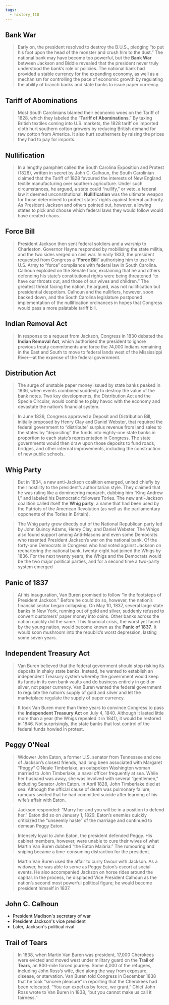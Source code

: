 ```yaml
---
tags:
  - history_110
---
```


## Bank War

> Early on, the president resolved to destroy the B.U.S., pledging “to put his foot upon the head of the monster and crush him to the dust.” The national bank may have become too powerful, but the **Bank War** between Jackson and Biddle revealed that the president never truly understood the bank’s role or policies. The national bank had provided a stable currency for the expanding economy, as well as a mechanism for controlling the pace of economic growth by regulating the ability of branch banks and state banks to issue paper currency.

## Tariff of Abominations

> Most South Carolinians blamed their economic woes on the Tariff of 1828, which they labeled the “**Tariff of Abominations**.” By taxing British textiles coming into U.S. markets, the 1828 tariff on imported cloth hurt southern cotton growers by reducing British demand for raw cotton from America. It also hurt southerners by raising the prices they had to pay for imports.

## Nullification

> In a lengthy pamphlet called the South Carolina Exposition and Protest (1828), written in secret by John C. Calhoun, the South Carolinian claimed that the Tariff of 1828 favoured the interests of New England textile manufacturing over southern agriculture. Under such circumstances, he argued, a state could “nullify,” or veto, a federal law it deemed unconstitutional. **Nullification** was the ultimate weapon for those determined to protect states’ rights against federal authority. As President Jackson and others pointed out, however, allowing states to pick and choose which federal laws they would follow would have created chaos.

## Force Bill

> President Jackson then sent federal soldiers and a warship to Charleston. Governor Hayne responded by mobilising the state militia, and the two sides verged on civil war. In early 1833, the president requested from Congress a “**Force Bill**” authorising him to use the U.S. Army to “force” compliance with federal law in South Carolina. Calhoun exploded on the Senate floor, exclaiming that he and others defending his state’s constitutional rights were being threatened “to have our throats cut, and those of our wives and children.” The greatest threat facing the nation, he argued, was not nullification but presidential despotism. Calhoun and the nullifiers, however, soon backed down, and the South Carolina legislature postponed implementation of the nullification ordinances in hopes that Congress would pass a more palatable tariff bill.

## Indian Removal Act

> In response to a request from Jackson, Congress in 1830 debated the **Indian Removal Act**, which authorised the president to ignore previous treaty commitments and force the 74,000 Indians remaining in the East and South to move to federal lands west of the Mississippi River—at the expense of the federal government.

## Distribution Act

> The surge of unstable paper money issued by state banks peaked in 1836, when events combined suddenly to destroy the value of the bank notes. Two key developments, the Distribution Act and the Specie Circular, would combine to play havoc with the economy and devastate the nation’s financial system.

> In June 1836, Congress approved a Deposit and Distribution Bill, initially proposed by Henry Clay and Daniel Webster, that required the federal government to “distribute” surplus revenue from land sales to the states by “depositing” the funds into eighty-one state banks in proportion to each state’s representation in Congress. The state governments would then draw upon those deposits to fund roads, bridges, and other internal improvements, including the construction of new public schools.

## Whig Party

> But in 1834, a new anti-Jackson coalition emerged, united chiefly by their hostility to the president’s authoritarian style. They claimed that he was ruling like a domineering monarch, dubbing him “King Andrew I,” and labeled his Democratic followers Tories. The new anti-Jackson coalition called itself the **Whig party**, a name that had been used by the Patriots of the American Revolution (as well as the parliamentary opponents of the Tories in Britain).

> The Whig party grew directly out of the National Republican party led by John Quincy Adams, Henry Clay, and Daniel Webster. The Whigs also found support among Anti-Masons and even some Democrats who resented President Jackson’s war on the national bank. Of the forty-one Democrats in Congress who had voted against Jackson on rechartering the national bank, twenty-eight had joined the Whigs by 1836. For the next twenty years, the Whigs and the Democrats would be the two major political parties, and for a second time a two-party system emerged

## Panic of 1837

> At his inauguration, Van Buren promised to follow “in the footsteps of President Jackson.” Before he could do so, however, the nation’s financial sector began collapsing. On May 10, 1837, several large state banks in New York, running out of gold and silver, suddenly refused to convert customers’ paper money into coins. Other banks across the nation quickly did the same. This financial crisis, the worst yet faced by the young nation, would become known as the **Panic of 1837**. It would soon mushroom into the republic’s worst depression, lasting some seven years.

## Independent Treasury Act

> Van Buren believed that the federal government should stop risking its deposits in shaky state banks. Instead, he wanted to establish an independent Treasury system whereby the government would keep its funds in its own bank vaults and do business entirely in gold or silver, not paper currency. Van Buren wanted the federal government to regulate the nation’s supply of gold and silver and let the marketplace regulate the supply of paper currency.

> It took Van Buren more than three years to convince Congress to pass the **Independent Treasury Act** on July 4, 1840. Although it lasted little more than a year (the Whigs repealed it in 1841), it would be restored in 1846. Not surprisingly, the state banks that lost control of the federal funds howled in protest.

## Peggy O'Neal

> Widower John Eaton, a former U.S. senator from Tennessee and one of Jackson’s closest friends, had long been associated with Margaret “Peggy” O’Neale Timberlake, an outspoken Washington woman married to John Timberlake, a naval officer frequently at sea. While her husband was away, she was involved with several “gentlemen,” including Senator John Eaton. In April 1828, John Timberlake died at sea. Although the official cause of death was pulmonary failure, rumours swirled that he had committed suicide after learning of his wife’s affair with Eaton.

> Jackson responded: “Marry her and you will be in a position to defend her.” Eaton did so on January 1, 1829. Eaton’s enemies quickly criticized the “unseemly haste” of the marriage and continued to demean Peggy Eaton.

> Intensely loyal to John Eaton, the president defended Peggy. His cabinet members, however, were unable to cure their wives of what Martin Van Buren dubbed “the Eaton Malaria.” The rumouring and sniping became a time-consuming distraction for the president.

> Martin Van Buren used the affair to curry favour with Jackson. As a widower, he was able to serve as Peggy Eaton’s escort at social events. He also accompanied Jackson on horse rides around the capital. In the process, he displaced Vice President Calhoun as the nation’s second most powerful political figure; he would become president himself in 1837.

## John C. Calhoun

- President Madison's secretary of war
- President Jackson's vice president
- Later, Jackson's political rival

## Trail of Tears

> In 1838, when Martin Van Buren was president, 17,000 Cherokees were evicted and moved west under military guard on the **Trail of Tears**, an 800-mile forced journey. Some 4,000 of the refugees, including John Ross’s wife, died along the way from exposure, disease, or starvation. Van Buren told Congress in December 1838 that he took “sincere pleasure” in reporting that the Cherokees had been relocated. “You can expel us by force, we grant,” Chief John Ross wrote to Van Buren in 1838, “but you cannot make us call it fairness.”